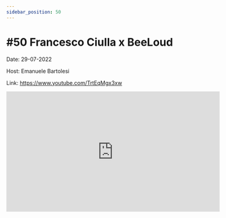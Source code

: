 ```yaml
---
sidebar_position: 50
---
```


# #50 Francesco Ciulla x BeeLoud

Date: 29-07-2022

Host: Emanuele Bartolesi

Link: https://www.youtube.com/TrtEqMgx3xw

<iframe width="560" height="315" src="https://www.youtube.com/embed/TrtEqMgx3xw" title="YouTube video player" frameborder="0" allow="accelerometer; autoplay; clipboard-write; encrypted-media; gyroscope; picture-in-picture; web-share" allowfullscreen></iframe>